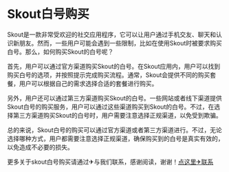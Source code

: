 # Skout白号购买

Skout是一款非常受欢迎的社交应用程序，它可以让用户通过手机交友、聊天和认识新朋友。然而，一些用户可能会遇到一些限制，比如在使用Skout时被要求购买白号。那么，如何购买Skout的白号呢？

首先，用户可以通过官方渠道购买Skout的白号。在Skout应用内，用户可以找到购买白号的选项，并按照提示完成购买流程。通常，Skout会提供不同的购买套餐，用户可以根据自己的需求选择合适的套餐进行购买。

另外，用户还可以通过第三方渠道购买Skout的白号。一些网站或者线下渠道提供Skout白号的购买服务，用户可以通过这些渠道购买到Skout的白号。不过，在选择第三方渠道购买Skout的白号时，用户需要注意选择正规渠道，以免受到欺骗。

总的来说，Skout白号的购买可以通过官方渠道或者第三方渠道进行。不过，无论选择哪种方式，用户都需要注意选择正规渠道，确保购买到的白号是真实有效的，以免造成不必要的损失。

更多关于skout白号购买请通过✈与我们联系，感谢阅读，谢谢！[点这里✈联系](https://gg.k02.cc)